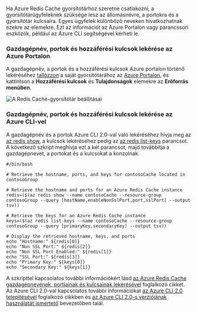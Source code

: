 Ha Azure Redis Cache gyorsítótárhoz szeretne csatlakozni, a gyorsítótárügyfeleknek szüksége lesz az állomásnévre, a portokra és a gyorsítótár kulcsaira. Egyes ügyfelek különböző neveken hivatkozhatnak ezekre az elemekre. Ezt az információt az Azure Portalon vagy parancssori eszközök, például az Azure CLI segítségével kérheti le.

### <a name="retrieve-host-name-ports-and-access-keys-using-the-azure-portal"></a>Gazdagépnév, portok és hozzáférési kulcsok lekérése az Azure Portalon
A gazdagépnév, a portok és a hozzáférési kulcsok Azure portalon történő lekéréséhez [tallózzon](../articles/redis-cache/cache-configure.md#configure-redis-cache-settings) a saját gyorsítótárához az [Azure Portalon](https://portal.azure.com), és kattintson a **Hozzáférési kulcsok** és **Tulajdonságok** elemekre az **Erőforrás menüben**. 

![A Redis Cache-gyorsítótár beállításai](media/redis-cache-access-keys/redis-cache-hostname-ports-keys.png)

### <a name="retrieve-host-name-ports-and-access-keys-using-azure-cli"></a>Gazdagépnév, portok és hozzáférési kulcsok lekérése az Azure CLI-vel
A gazdagépnév és a portok Azure CLI 2.0-val való lekéréséhez hívja meg az [az redis show](https://docs.microsoft.com/cli/azure/redis#az_redis_show), a kulcsok lekéréséhez pedig az [az redis list-keys](https://docs.microsoft.com/cli/azure/redis#az_redis_list_keys) parancsot. A következő szkript meghívja ezt a két parancsot, majd továbbítja a gazdagépnevet, a portokat és a kulcsokat a konzolnak.

```azurecli
#/bin/bash

# Retrieve the hostname, ports, and keys for contosoCache located in contosoGroup

# Retrieve the hostname and ports for an Azure Redis Cache instance
redis=($(az redis show --name contosoCache --resource-group contosoGroup --query [hostName,enableNonSslPort,port,sslPort] --output tsv))

# Retrieve the keys for an Azure Redis Cache instance
keys=($(az redis list-keys --name contosoCache --resource-group contosoGroup --query [primaryKey,secondaryKey] --output tsv))

# Display the retrieved hostname, keys, and ports
echo "Hostname:" ${redis[0]}
echo "Non SSL Port:" ${redis[2]}
echo "Non SSL Port Enabled:" ${redis[1]}
echo "SSL Port:" ${redis[3]}
echo "Primary Key:" ${keys[0]}
echo "Secondary Key:" ${keys[1]}
```

A szkripttel kapcsolatos további információkért lásd [az Azure Redis Cache gazdagépnevének, portjainak és kulcsainak lekérésével](../articles/redis-cache/scripts/cache-keys-ports.md) foglalkozó cikket. Az Azure CLI 2.0-val kapcsolatos további információkat [az Azure CLI 2.0 telepítésével](https://docs.microsoft.com/cli/azure/install-azure-cli) foglalkozó cikkben és [az Azure CLI 2.0-s verziójának használatát ismertető](https://docs.microsoft.com/cli/azure/get-started-with-azure-cli) bevezetőben talál.
